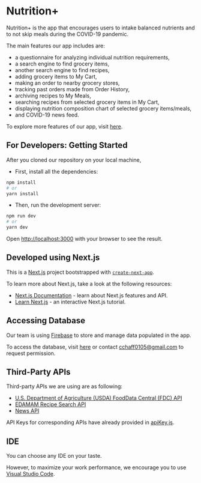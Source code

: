 # Nutrition+

Nutrition+ is the app that encourages users to intake balanced nutrients and to not skip meals during the COVID-19 pandemic.

The main features our app includes are:
- a questionnaire for analyzing individual nutrition requirements,
- a search engine to find grocery items,
- another search engine to find recipes,
- adding grocery items to My Cart,
- making an order to nearby grocery stores,
- tracking past orders made from Order History,
- archiving recipes to My Meals,
- searching recipes from selected grocery items in My Cart,
- displaying nutrition composition chart of selected grocery items/meals,
- and COVID-19 news feed.

To explore more features of our app, visit [here](https://nutritionplus.herokuapp.com/).

## For Developers: Getting Started

After you cloned our repository on your local machine,

- First, install all the dependencies:

```bash
npm install
# or
yarn install
```
- Then, run the development server:

```bash
npm run dev
# or
yarn dev
```

Open [http://localhost:3000](http://localhost:3000) with your browser to see the result.

## Developed using Next.js

This is a [Next.js](https://nextjs.org/) project bootstrapped with [`create-next-app`](https://github.com/zeit/next.js/tree/canary/packages/create-next-app).

To learn more about Next.js, take a look at the following resources:

- [Next.js Documentation](https://nextjs.org/docs) - learn about Next.js features and API.
- [Learn Next.js](https://nextjs.org/learn) - an interactive Next.js tutorial.

## Accessing Database

Our team is using [Firebase](https://firebase.google.com/) to store and manage data populated in the app.

To access the database, visit [here](https://console.firebase.google.com/u/0/project/nutrition-plus-45c57/overview) or contact [cchaff0105@gmail.com](mailto:cchaff0105@gmail.com) to request permission.

## Third-Party APIs

Third-party APIs we are using are as following:

- [U.S. Department of Agriculture (USDA) FoodData Central (FDC) API](https://fdc.nal.usda.gov/api-guide.html)
- [EDAMAM Recipe Search API](https://developer.edamam.com/edamam-docs-recipe-api)
- [News API](https://newsapi.org/)

API Keys for corresponding APIs have already provided in [apiKey.js](https://github.com/rickywychoi/COMP-2800-Team-BBY-32-NutritionPlus/blob/master/apiKey.js).

## IDE

You can choose any IDE on your taste.

However, to maximize your work performance, we encourage you to use [Visual Studio Code](https://code.visualstudio.com/).